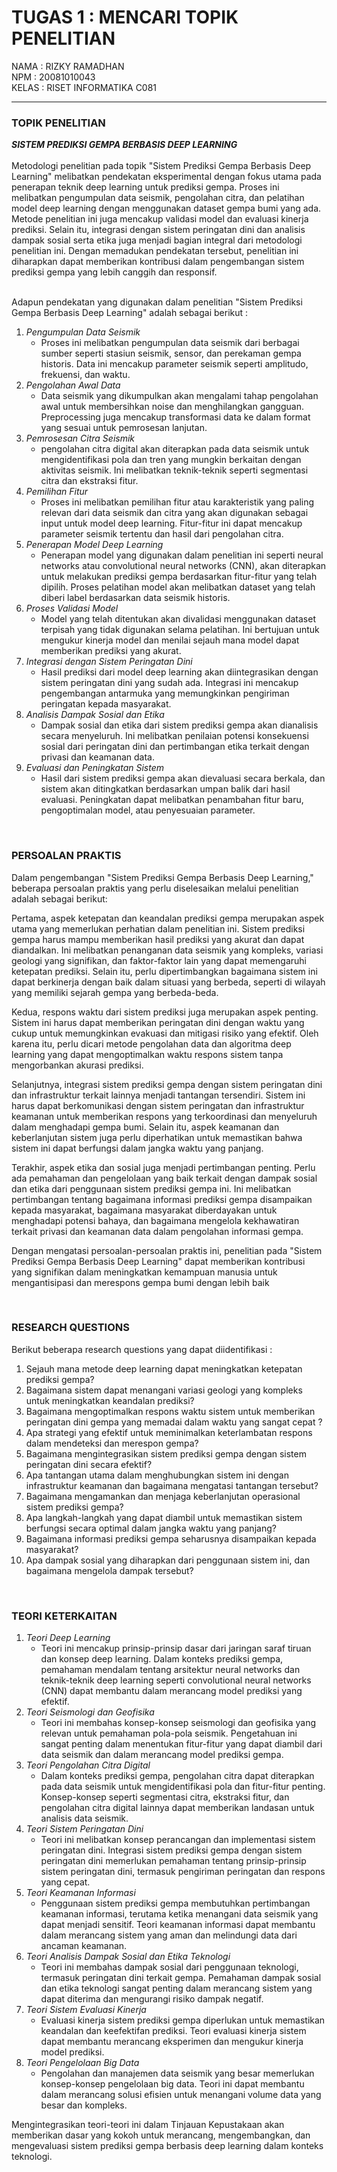 # TUGAS 1 : MENCARI TOPIK PENELITIAN

 NAMA  : RIZKY RAMADHAN  <br> 
 NPM   : 20081010043 <br>
 KELAS : RISET INFORMATIKA C081  <hr>
 
### TOPIK PENELITIAN 

**_SISTEM PREDIKSI GEMPA BERBASIS DEEP LEARNING_**
<br><br> Metodologi penelitian pada topik "Sistem Prediksi Gempa Berbasis Deep Learning" melibatkan pendekatan eksperimental dengan fokus utama pada penerapan teknik deep learning untuk prediksi gempa. Proses ini melibatkan pengumpulan data seismik, pengolahan citra, dan pelatihan model deep learning dengan menggunakan dataset gempa bumi yang ada. Metode penelitian ini juga mencakup validasi model dan evaluasi kinerja prediksi. Selain itu, integrasi dengan sistem peringatan dini dan analisis dampak sosial serta etika juga menjadi bagian integral dari metodologi penelitian ini. Dengan memadukan pendekatan tersebut, penelitian ini diharapkan dapat memberikan kontribusi dalam pengembangan sistem prediksi gempa yang lebih canggih dan responsif. 

<br> Adapun pendekatan yang digunakan dalam penelitian "Sistem Prediksi Gempa Berbasis Deep Learning" adalah sebagai berikut : <br>
1. *Pengumpulan Data Seismik*
   * Proses ini melibatkan pengumpulan data seismik dari berbagai sumber seperti stasiun seismik, sensor, dan perekaman gempa historis. Data ini mencakup parameter
   seismik seperti amplitudo, frekuensi, dan waktu.
2. *Pengolahan Awal Data*
   * Data seismik yang dikumpulkan akan mengalami tahap pengolahan awal untuk membersihkan noise dan menghilangkan gangguan. Preprocessing juga mencakup transformasi data ke dalam format yang sesuai untuk pemrosesan lanjutan.
3. *Pemrosesan Citra Seismik*
   * pengolahan citra digital akan diterapkan pada data seismik untuk mengidentifikasi pola dan tren yang mungkin berkaitan dengan aktivitas seismik. Ini melibatkan teknik-teknik seperti segmentasi citra dan ekstraksi fitur.
4. *Pemilihan Fitur*
   * Proses ini melibatkan pemilihan fitur atau karakteristik yang paling relevan dari data seismik dan citra yang akan digunakan sebagai input untuk model deep learning. Fitur-fitur ini dapat mencakup parameter seismik tertentu dan hasil dari pengolahan citra.
5. *Penerapan Model Deep Learning*
   * Penerapan model yang digunakan dalam penelitian ini seperti neural networks atau convolutional neural networks (CNN), akan diterapkan untuk melakukan prediksi gempa berdasarkan fitur-fitur yang telah dipilih. Proses pelatihan model akan melibatkan dataset yang telah diberi label berdasarkan data seismik historis.
6. *Proses Validasi Model*
   * Model yang telah ditentukan akan divalidasi menggunakan dataset terpisah yang tidak digunakan selama pelatihan. Ini bertujuan untuk mengukur kinerja model dan menilai sejauh mana model dapat memberikan prediksi yang akurat.
7. *Integrasi dengan Sistem Peringatan Dini*
   * Hasil prediksi dari model deep learning akan diintegrasikan dengan sistem peringatan dini yang sudah ada. Integrasi ini mencakup pengembangan antarmuka yang memungkinkan pengiriman peringatan kepada masyarakat.
8. *Analisis Dampak Sosial dan Etika*
   * Dampak sosial dan etika dari sistem prediksi gempa akan dianalisis secara menyeluruh. Ini melibatkan penilaian potensi konsekuensi sosial dari peringatan dini dan pertimbangan etika terkait dengan privasi dan keamanan data.
9. *Evaluasi dan Peningkatan Sistem*
    * Hasil dari sistem prediksi gempa akan dievaluasi secara berkala, dan sistem akan ditingkatkan berdasarkan umpan balik dari hasil evaluasi. Peningkatan dapat melibatkan penambahan fitur baru, pengoptimalan model, atau penyesuaian parameter.

<br>

### PERSOALAN PRAKTIS

Dalam pengembangan "Sistem Prediksi Gempa Berbasis Deep Learning," beberapa persoalan praktis yang perlu diselesaikan melalui penelitian adalah sebagai berikut:

Pertama, aspek ketepatan dan keandalan prediksi gempa merupakan aspek utama yang memerlukan perhatian dalam penelitian ini. Sistem prediksi gempa harus mampu memberikan hasil prediksi yang akurat dan dapat diandalkan. Ini melibatkan penanganan data seismik yang kompleks, variasi geologi yang signifikan, dan faktor-faktor lain yang dapat memengaruhi ketepatan prediksi. Selain itu, perlu dipertimbangkan bagaimana sistem ini dapat berkinerja dengan baik dalam situasi yang berbeda, seperti di wilayah yang memiliki sejarah gempa yang berbeda-beda.

Kedua, respons waktu dari sistem prediksi juga merupakan aspek penting. Sistem ini harus dapat memberikan peringatan dini dengan waktu yang cukup untuk memungkinkan evakuasi dan mitigasi risiko yang efektif. Oleh karena itu, perlu dicari metode pengolahan data dan algoritma deep learning yang dapat mengoptimalkan waktu respons sistem tanpa mengorbankan akurasi prediksi.

Selanjutnya, integrasi sistem prediksi gempa dengan sistem peringatan dini dan infrastruktur terkait lainnya menjadi tantangan tersendiri. Sistem ini harus dapat berkomunikasi dengan sistem peringatan dan infrastruktur keamanan untuk memberikan respons yang terkoordinasi dan menyeluruh dalam menghadapi gempa bumi. Selain itu, aspek keamanan dan keberlanjutan sistem juga perlu diperhatikan untuk memastikan bahwa sistem ini dapat berfungsi dalam jangka waktu yang panjang.

Terakhir, aspek etika dan sosial juga menjadi pertimbangan penting. Perlu ada pemahaman dan pengelolaan yang baik terkait dengan dampak sosial dan etika dari penggunaan sistem prediksi gempa ini. Ini melibatkan pertimbangan tentang bagaimana informasi prediksi gempa disampaikan kepada masyarakat, bagaimana masyarakat diberdayakan untuk menghadapi potensi bahaya, dan bagaimana mengelola kekhawatiran terkait privasi dan keamanan data dalam pengolahan informasi gempa.

Dengan mengatasi persoalan-persoalan praktis ini, penelitian pada "Sistem Prediksi Gempa Berbasis Deep Learning" dapat memberikan kontribusi yang signifikan dalam  meningkatkan kemampuan manusia untuk mengantisipasi dan merespons gempa bumi dengan lebih baik

<br>

### RESEARCH QUESTIONS

Berikut beberapa research questions yang dapat diidentifikasi : <br>

  1. Sejauh mana metode deep learning dapat meningkatkan ketepatan prediksi gempa?
  2. Bagaimana sistem dapat menangani variasi geologi yang kompleks untuk meningkatkan keandalan prediksi?
  3. Bagaimana mengoptimalkan respons waktu sistem untuk memberikan peringatan dini gempa yang memadai  dalam waktu yang sangat cepat ?
  4. Apa strategi yang efektif untuk meminimalkan keterlambatan respons dalam mendeteksi dan merespon gempa?
  5. Bagaimana mengintegrasikan sistem prediksi gempa dengan sistem peringatan dini secara efektif?
  6. Apa tantangan utama dalam menghubungkan sistem ini dengan infrastruktur keamanan dan bagaimana mengatasi tantangan tersebut?
  7. Bagaimana mengamankan dan menjaga keberlanjutan operasional sistem prediksi gempa?
  8. Apa langkah-langkah yang dapat diambil untuk memastikan sistem berfungsi secara optimal dalam jangka waktu yang panjang?
  9.  Bagaimana informasi prediksi gempa seharusnya disampaikan kepada masyarakat?
  10.  Apa dampak sosial yang diharapkan dari penggunaan sistem ini, dan bagaimana mengelola dampak tersebut?

<br>

### TEORI KETERKAITAN

   1. *Teori Deep Learning*
      * Teori ini mencakup prinsip-prinsip dasar dari jaringan saraf tiruan dan konsep deep learning. Dalam konteks prediksi gempa, pemahaman mendalam tentang arsitektur neural networks dan teknik-teknik deep learning seperti convolutional neural networks (CNN) dapat membantu dalam merancang model prediksi yang efektif.
   2.  *Teori Seismologi dan Geofisika*
       * Teori ini membahas konsep-konsep seismologi dan geofisika yang relevan untuk pemahaman pola-pola seismik. Pengetahuan ini sangat penting dalam menentukan fitur-fitur yang dapat diambil dari data seismik dan dalam merancang model prediksi gempa.
   3.  *Teori Pengolahan Citra Digital*
       * Dalam konteks prediksi gempa, pengolahan citra dapat diterapkan pada data seismik untuk mengidentifikasi pola dan fitur-fitur penting. Konsep-konsep seperti segmentasi citra, ekstraksi fitur, dan pengolahan citra digital lainnya dapat memberikan landasan untuk analisis data seismik.
   4.  *Teori Sistem Peringatan Dini*
       * Teori ini melibatkan konsep perancangan dan implementasi sistem peringatan dini. Integrasi sistem prediksi gempa dengan sistem peringatan dini memerlukan pemahaman tentang prinsip-prinsip sistem peringatan dini, termasuk pengiriman peringatan dan respons yang cepat.
   5.  *Teori Keamanan Informasi*
       * Penggunaan sistem prediksi gempa membutuhkan pertimbangan keamanan informasi, terutama ketika menangani data seismik yang dapat menjadi sensitif. Teori keamanan informasi dapat membantu dalam merancang sistem yang aman dan melindungi data dari ancaman keamanan.
   6.  *Teori Analisis Dampak Sosial dan Etika Teknologi*
       * Teori ini membahas dampak sosial dari penggunaan teknologi, termasuk peringatan dini terkait gempa. Pemahaman dampak sosial dan etika teknologi sangat penting dalam merancang sistem yang dapat diterima dan mengurangi risiko dampak negatif.
   7.  *Teori Sistem Evaluasi Kinerja*
       * Evaluasi kinerja sistem prediksi gempa diperlukan untuk memastikan keandalan dan keefektifan prediksi. Teori evaluasi kinerja sistem dapat membantu merancang eksperimen dan mengukur kinerja model prediksi.
   8.  *Teori Pengelolaan Big Data*
       * Pengolahan dan manajemen data seismik yang besar memerlukan konsep-konsep pengelolaan big data. Teori ini dapat membantu dalam merancang solusi efisien untuk menangani volume data yang besar dan kompleks.

Mengintegrasikan teori-teori ini dalam Tinjauan Kepustakaan akan memberikan dasar yang kokoh untuk merancang, mengembangkan, dan mengevaluasi sistem prediksi gempa berbasis deep learning dalam konteks teknologi.


